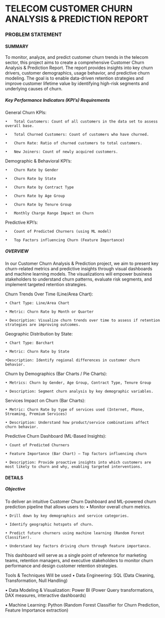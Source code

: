 # TELECOM CUSTOMER CHURN ANALYSIS & PREDICTION REPORT

### PROBLEM STATEMENT

#### SUMMARY

To monitor, analyze, and predict customer churn trends in the telecom sector, this project aims to create a comprehensive Customer Churn Analysis & Prediction Report. The report provides insights into key churn drivers, customer demographics, usage behavior, and predictive churn modeling. The goal is to enable data-driven retention strategies and improve customer lifetime value by identifying high-risk segments and underlying causes of churn.

##### Key Performance Indicators (KPI’s) Requirements

General Churn KPIs:

	•	Total Customers: Count of all customers in the data set to assess overall base.
 
	•	Total Churned Customers: Count of customers who have churned.
 
	•	Churn Rate: Ratio of churned customers to total customers.
 
	•	New Joiners: Count of newly acquired customers.
 

Demographic & Behavioral KPI’s:

	•	Churn Rate by Gender
 
	•	Churn Rate by State
 
	•	Churn Rate by Contract Type
 
	•	Churn Rate by Age Group
 
	•	Churn Rate by Tenure Group
 
	•	Monthly Charge Range Impact on Churn
 

Predictive KPI’s:

	•	Count of Predicted Churners (using ML model)
 
	•	Top Factors influencing Churn (Feature Importance)


##### OVERVIEW

In our Customer Churn Analysis & Prediction project, we aim to present key churn-related metrics and predictive insights through visual dashboards and machine learning models. The visualizations will empower business stakeholders to understand churn patterns, evaluate risk segments, and implement targeted retention strategies.


Churn Trends Over Time (Line/Area Chart):
   
	• Chart Type: Line/Area Chart

	• Metric: Churn Rate by Month or Quarter

	• Description: Visualize churn trends over time to assess if retention strategies are improving outcomes.

 Geographic Distribution by State:
   
	• Chart Type: Barchart

	• Metric: Churn Rate by State

	•Description: Identify regional differences in customer churn behavior.


Churn by Demographics (Bar Charts / Pie Charts):
   
	• Metrics: Churn by Gender, Age Group, Contract Type, Tenure Group

	• Description: Segment churn analysis by key demographic variables.

Services Impact on Churn (Bar Charts):

	• Metric: Churn Rate by type of services used (Internet, Phone, Streaming, Premium Services)

	• Description: Understand how product/service combinations affect churn behavior.


Predictive Churn Dashboard (ML-Based Insights):

	• Count of Predicted Churners

	• Feature Importance (Bar Chart) — Top factors influencing churn

	• Description: Provide proactive insights into which customers are most likely to churn and why, enabling targeted interventions.


#### DETAILS

##### Objective

To deliver an intuitive Customer Churn Dashboard and ML-powered churn prediction pipeline that allows users to:
	• Monitor overall churn metrics.
 
	• Drill down by key demographics and service categories.
 
	• Identify geographic hotspots of churn.
 
	• Predict future churners using machine learning (Random Forest Classifier).
 
	• Understand key factors driving churn through feature importance.
 

This dashboard will serve as a single point of reference for marketing teams, retention managers, and executive stakeholders to monitor churn performance and design customer retention strategies.

Tools & Techniques Will be used
• Data Engineering: SQL (Data Cleaning, Transformation, Null Handling)

• Data Modeling & Visualization: Power BI (Power Query transformations, DAX measures, interactive dashboards)

• Machine Learning: Python (Random Forest Classifier for Churn Prediction, Feature Importance extraction)
